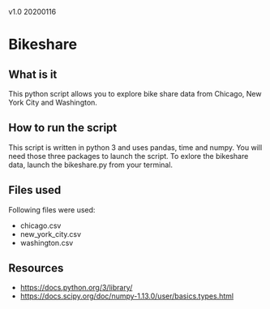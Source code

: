 v1.0 20200116

# Bikeshare

## What is it
This python script allows you to explore bike share data from Chicago, New York City and Washington.

## How to run the script
This script is written in python 3 and uses pandas, time and numpy. You will need those three packages to launch the script. To exlore the bikeshare data, launch the bikeshare.py from your terminal.

## Files used
Following files were used:
* chicago.csv
* new_york_city.csv
* washington.csv

## Resources
* https://docs.python.org/3/library/ 
* https://docs.scipy.org/doc/numpy-1.13.0/user/basics.types.html 
